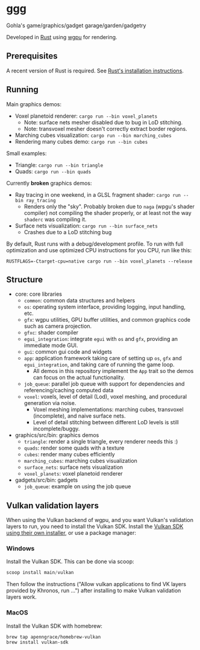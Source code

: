 # ggg

Gohla's game/graphics/gadget garage/garden/gadgetry

Developed in [Rust](https://www.rust-lang.org/) using [wgpu](https://github.com/gfx-rs/wgpu) for rendering.

## Prerequisites

A recent version of Rust is required. See [Rust's installation instructions](https://www.rust-lang.org/tools/install).

## Running

Main graphics demos:

* Voxel planetoid renderer: `cargo run --bin voxel_planets`
  * Note: surface nets mesher disabled due to bug in LoD stitching.
  * Note: transvoxel mesher doesn't correctly extract border regions.
* Marching cubes visualization: `cargo run --bin marching_cubes`
* Rendering many cubes demo: `cargo run --bin cubes`

Small examples:

* Triangle: `cargo run --bin triangle`
* Quads: `cargo run --bin quads`

Currently **broken** graphics demos:

* Ray tracing in one weekend, in a GLSL fragment shader: `cargo run --bin ray_tracing`
  * Renders only the "sky". Probably broken due to `naga` (wpgu's shader compiler) not compiling the shader properly, or at least not the way `shaderc` was compiling it.
* Surface nets visualization: `cargo run --bin surface_nets` 
  * Crashes due to a LoD stitching bug

By default, Rust runs with a debug/development profile. To run with full optimization and use optimized CPU instructions for you CPU, run like this:

```shell
RUSTFLAGS=-Ctarget-cpu=native cargo run --bin voxel_planets --release
```

## Structure

* core: core libraries
  * `common`: common data structures and helpers
  * `os`: operating system interface, providing logging, input handling, etc.
  * `gfx`: wgpu utilities, GPU buffer utilities, and common graphics code such as camera projection.
  * `gfxc`: shader compiler
  * `egui_integration`: integrate `egui` with `os` and `gfx`, providing an immediate mode GUI.
  * `gui`: common gui code and widgets
  * `app`: application framework taking care of setting up `os`, `gfx` and `egui_integration`, and taking care of running the game loop.
    * All demos in this repository implement the `App` trait so the demos can focus on the actual functionality.
  * `job_queue`: parallel job queue with support for dependencies and referencing/caching computed data
  * `voxel`: voxels, level of detail (Lod), voxel meshing, and procedural generation via noise.
    * Voxel meshing implementations: marching cubes, transvoxel (incomplete), and naive surface nets.
    * Level of detail stitching between different LoD levels is still incomplete/buggy.
* graphics/src/bin: graphics demos
  * `triangle`: render a single triangle, every renderer needs this :)
  * `quads`: render some quads with a texture
  * `cubes`: render many cubes efficiently
  * `marching_cubes`: marching cubes visualization
  * `surface_nets`: surface nets visualization
  * `voxel_planets`: voxel planetoid renderer
* gadgets/src/bin: gadgets
  * `job_queue`: example on using the job queue

## Vulkan validation layers

When using the Vulkan backend of wgpu, and you want Vulkan's validation layers to run, you need to install the Vulkan SDK.
Install the [Vulkan SDK using their own installer](https://vulkan.lunarg.com/sdk/home), or use a package manager:

### Windows

Install the Vulkan SDK. This can be done via scoop:

```powershell
scoop install main/vulkan
```

Then follow the instructions ("Allow vulkan applications to find VK layers provided by Khronos, run ...") after installing to make Vulkan validation layers work.

### MacOS

Install the Vulkan SDK with homebrew:

```shell
brew tap apenngrace/homebrew-vulkan
brew install vulkan-sdk
```
